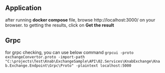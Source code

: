 ## Application
after running **docker compose** file, browse http://localhost:3000/ on your browser.
to getting the results, click on **Get the result**

## Grpc
for grpc checking, you can use below command
`grpcui -proto exchangeConvertor.proto -import-path "C:\projects\Test\Knab\ExchangeSample\API\02.Services\KnabExchange\Knab.Exchange.Endpoint\Grpc\Proto" -plaintext localhost:5000`

